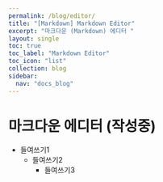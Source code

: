 ```yaml
---
permalink: /blog/editor/
title: "[Markdown] Markdown Editor"
excerpt: "마크다운 (Markdown) 에디터 "
layout: single
toc: true
toc_label: "Markdown Editor"
toc_icon: "list"
collection: blog
sidebar:
  nav: "docs_blog"
---
```



# 마크다운 에디터 (작성중)
- 들여쓰기1
   - 들여쓰기2
     - 들여쓰기3